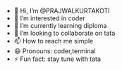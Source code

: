 - 👋 Hi, I’m @PRAJWALKURTAKOTI
- 👀 I’m interested in coder
- 🌱 I’m currently learning diploma
- 💞️ I’m looking to collaborate on tata
- 📫 How to reach me simple
- 😄 Pronouns: coder,terminal
- ⚡ Fun fact: stay tune with tata

<!---
pravinjanganure/pravinjanganure is a ✨ special ✨ repository because its `README.md` (this file) appears on your GitHub profile.
You can click the Preview link to take a look at your changes.
--->
